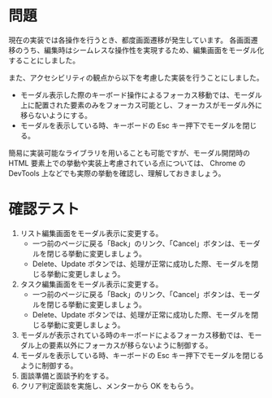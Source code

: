 # 問題

現在の実装では各操作を行うとき、都度画面遷移が発生しています。
各画面遷移のうち、編集時はシームレスな操作性を実現するため、編集画面をモーダル化することにしました。

また、アクセシビリティの観点から以下を考慮した実装を行うことにしました。
- モーダル表示した際のキーボード操作によるフォーカス移動では、モーダル上に配置された要素のみをフォーカス可能とし、フォーカスがモーダル外に移らないようにする。
- モーダルを表示している時、キーボードの Esc キー押下でモーダルを閉じる。

簡易に実装可能なライブラリを用いることも可能ですが、モーダル開閉時の HTML 要素上での挙動や実装上考慮されている点については、
Chrome の DevTools 上などでも実際の挙動を確認し、理解しておきましょう。

# 確認テスト

1. リスト編集画面をモーダル表示に変更する。
    - 一つ前のページに戻る「Back」のリンク、「Cancel」ボタンは、モーダルを閉じる挙動に変更しましょう。
    - Delete、Update ボタンでは、処理が正常に成功した際、モーダルを閉じる挙動に変更しましょう。
2. タスク編集画面をモーダル表示に変更する。
    - 一つ前のページに戻る「Back」のリンク、「Cancel」ボタンは、モーダルを閉じる挙動に変更しましょう。
    - Delete、Update ボタンでは、処理が正常に成功した際、モーダルを閉じる挙動に変更しましょう。
3. モーダルが表示されている時のキーボードによるフォーカス移動では、モーダル上の要素以外にフォーカスが移らないように制御する。
4. モーダルを表示している時、キーボードの Esc キー押下でモーダルを閉じるように制御する。
5. 面談準備と面談予約をする。
6. クリア判定面談を実施し、メンターから OK をもらう。
